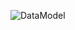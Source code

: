 ![DataModel](http://www.plantuml.com/plantuml/proxy?cache=no&src=https://raw.githubusercontent.com/oleksandrblazhko/ai-215-horchynskyi/Laboratory-work-7/2-SoftwareDesign/2.7-PlantUML/DataModel.puml)
